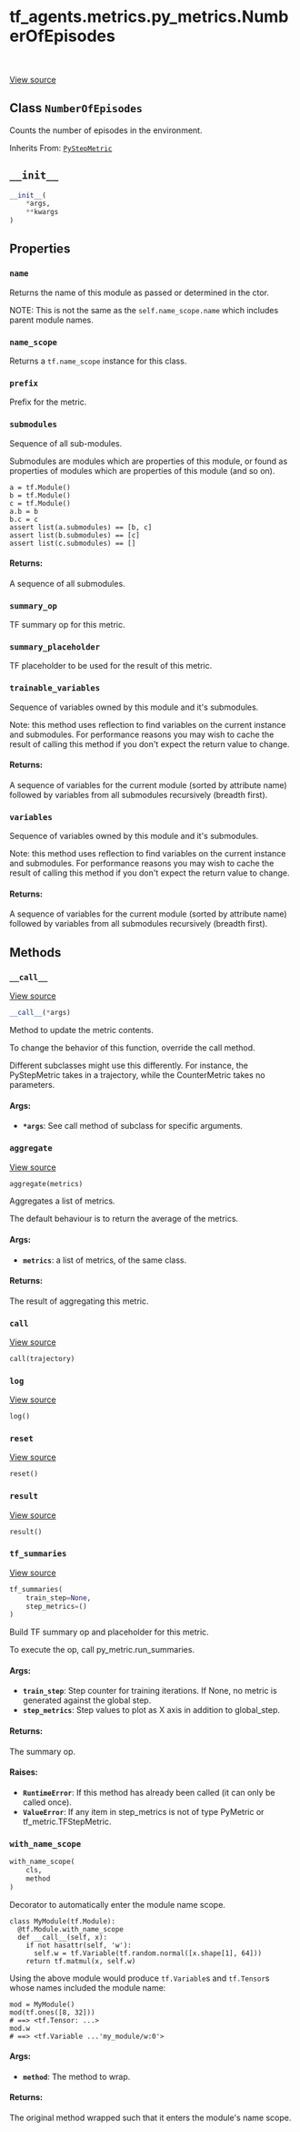<div itemscope itemtype="http://developers.google.com/ReferenceObject">
<meta itemprop="name" content="tf_agents.metrics.py_metrics.NumberOfEpisodes" />
<meta itemprop="path" content="Stable" />
<meta itemprop="property" content="name"/>
<meta itemprop="property" content="name_scope"/>
<meta itemprop="property" content="prefix"/>
<meta itemprop="property" content="submodules"/>
<meta itemprop="property" content="summary_op"/>
<meta itemprop="property" content="summary_placeholder"/>
<meta itemprop="property" content="trainable_variables"/>
<meta itemprop="property" content="variables"/>
<meta itemprop="property" content="__call__"/>
<meta itemprop="property" content="__init__"/>
<meta itemprop="property" content="aggregate"/>
<meta itemprop="property" content="call"/>
<meta itemprop="property" content="log"/>
<meta itemprop="property" content="reset"/>
<meta itemprop="property" content="result"/>
<meta itemprop="property" content="tf_summaries"/>
<meta itemprop="property" content="with_name_scope"/>
</div>

# tf_agents.metrics.py_metrics.NumberOfEpisodes

<table class="tfo-notebook-buttons tfo-api" align="left">
</table>

<a target="_blank" href="https://github.com/tensorflow/agents/tree/master/tf_agents/metrics/py_metrics.py">View
source</a>

## Class `NumberOfEpisodes`

Counts the number of episodes in the environment.

Inherits From: [`PyStepMetric`](../../../tf_agents/metrics/py_metric/PyStepMetric.md)

<!-- Placeholder for "Used in" -->


<h2 id="__init__"><code>__init__</code></h2>

``` python
__init__(
    *args,
    **kwargs
)
```

## Properties

<h3 id="name"><code>name</code></h3>

Returns the name of this module as passed or determined in the ctor.

NOTE: This is not the same as the `self.name_scope.name` which includes
parent module names.

<h3 id="name_scope"><code>name_scope</code></h3>

Returns a `tf.name_scope` instance for this class.

<h3 id="prefix"><code>prefix</code></h3>

Prefix for the metric.

<h3 id="submodules"><code>submodules</code></h3>

Sequence of all sub-modules.

Submodules are modules which are properties of this module, or found as
properties of modules which are properties of this module (and so on).

```
a = tf.Module()
b = tf.Module()
c = tf.Module()
a.b = b
b.c = c
assert list(a.submodules) == [b, c]
assert list(b.submodules) == [c]
assert list(c.submodules) == []
```

#### Returns:

A sequence of all submodules.

<h3 id="summary_op"><code>summary_op</code></h3>

TF summary op for this metric.

<h3 id="summary_placeholder"><code>summary_placeholder</code></h3>

TF placeholder to be used for the result of this metric.

<h3 id="trainable_variables"><code>trainable_variables</code></h3>

Sequence of variables owned by this module and it's submodules.

Note: this method uses reflection to find variables on the current instance
and submodules. For performance reasons you may wish to cache the result
of calling this method if you don't expect the return value to change.

#### Returns:

A sequence of variables for the current module (sorted by attribute
name) followed by variables from all submodules recursively (breadth
first).

<h3 id="variables"><code>variables</code></h3>

Sequence of variables owned by this module and it's submodules.

Note: this method uses reflection to find variables on the current instance
and submodules. For performance reasons you may wish to cache the result
of calling this method if you don't expect the return value to change.

#### Returns:

A sequence of variables for the current module (sorted by attribute
name) followed by variables from all submodules recursively (breadth
first).

## Methods

<h3 id="__call__"><code>__call__</code></h3>

<a target="_blank" href="https://github.com/tensorflow/agents/tree/master/tf_agents/metrics/py_metric.py">View
source</a>

``` python
__call__(*args)
```

Method to update the metric contents.

To change the behavior of this function, override the call method.

Different subclasses might use this differently. For instance, the
PyStepMetric takes in a trajectory, while the CounterMetric takes no
parameters.

#### Args:

* <b>`*args`</b>: See call method of subclass for specific arguments.

<h3 id="aggregate"><code>aggregate</code></h3>

<a target="_blank" href="https://github.com/tensorflow/agents/tree/master/tf_agents/metrics/py_metric.py">View
source</a>

``` python
aggregate(metrics)
```

Aggregates a list of metrics.

The default behaviour is to return the average of the metrics.

#### Args:

* <b>`metrics`</b>: a list of metrics, of the same class.

#### Returns:

The result of aggregating this metric.

<h3 id="call"><code>call</code></h3>

<a target="_blank" href="https://github.com/tensorflow/agents/tree/master/tf_agents/metrics/py_metrics.py">View
source</a>

``` python
call(trajectory)
```

<h3 id="log"><code>log</code></h3>

<a target="_blank" href="https://github.com/tensorflow/agents/tree/master/tf_agents/metrics/py_metric.py">View
source</a>

``` python
log()
```

<h3 id="reset"><code>reset</code></h3>

<a target="_blank" href="https://github.com/tensorflow/agents/tree/master/tf_agents/metrics/py_metrics.py">View
source</a>

``` python
reset()
```

<h3 id="result"><code>result</code></h3>

<a target="_blank" href="https://github.com/tensorflow/agents/tree/master/tf_agents/metrics/py_metrics.py">View
source</a>

``` python
result()
```

<h3 id="tf_summaries"><code>tf_summaries</code></h3>

<a target="_blank" href="https://github.com/tensorflow/agents/tree/master/tf_agents/metrics/py_metric.py">View
source</a>

``` python
tf_summaries(
    train_step=None,
    step_metrics=()
)
```

Build TF summary op and placeholder for this metric.

To execute the op, call py_metric.run_summaries.

#### Args:

*   <b>`train_step`</b>: Step counter for training iterations. If None, no
    metric is generated against the global step.
*   <b>`step_metrics`</b>: Step values to plot as X axis in addition to
    global_step.

#### Returns:

The summary op.

#### Raises:

*   <b>`RuntimeError`</b>: If this method has already been called (it can only
    be called once).
*   <b>`ValueError`</b>: If any item in step_metrics is not of type PyMetric or
    tf_metric.TFStepMetric.

<h3 id="with_name_scope"><code>with_name_scope</code></h3>

``` python
with_name_scope(
    cls,
    method
)
```

Decorator to automatically enter the module name scope.

```
class MyModule(tf.Module):
  @tf.Module.with_name_scope
  def __call__(self, x):
    if not hasattr(self, 'w'):
      self.w = tf.Variable(tf.random.normal([x.shape[1], 64]))
    return tf.matmul(x, self.w)
```

Using the above module would produce `tf.Variable`s and `tf.Tensor`s whose
names included the module name:

```
mod = MyModule()
mod(tf.ones([8, 32]))
# ==> <tf.Tensor: ...>
mod.w
# ==> <tf.Variable ...'my_module/w:0'>
```

#### Args:

* <b>`method`</b>: The method to wrap.


#### Returns:

The original method wrapped such that it enters the module's name scope.
